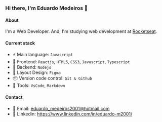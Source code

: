 ### Hi there, I'm Eduardo Medeiros 👋

#### About
I'm a Web Developer. And, I'm studying web development at [Rocketseat](https://www.rocketseat.com.br/).

#### Current stack
- ⚡️ Main language: `Javascript`
- 🎉 Frontend: `Reactjs`, `HTML5`, `CSS3`, `Javascript`, `Typescript`
- 📡 Backend: `Nodejs`
- 🎨 Layout Design: `Figma`
- 📦️ Version code control: `Git & Github`
- 🔨 Tools: `VsCode`, `Markdown`

#### Contact
- 📧 Email: eduardo_medeiros2001@hotmail.com
- 👤 Linkedin: https://www.linkedin.com/in/eduardo-m2001/
